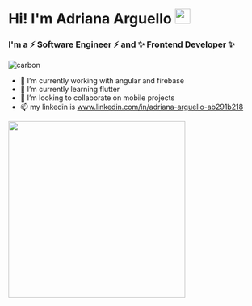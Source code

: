 # Hi! I'm Adriana Arguello <img src="https://user-images.githubusercontent.com/1303154/88677602-1635ba80-d120-11ea-84d8-d263ba5fc3c0.gif" width="30">

### I'm a ⚡ Software Engineer ⚡ and ✨ Frontend Developer ✨

![carbon](https://user-images.githubusercontent.com/70598371/189449272-6048dcab-5431-43f9-9c96-571bfb472c0c.png)

- 🔭 I’m currently working with angular and firebase
- 🌱 I’m currently learning flutter
- 👯 I’m looking to collaborate on mobile projects
- 📫 my linkedin is www.linkedin.com/in/adriana-arguello-ab291b218


<a href="#"><img src="https://github-readme-stats.vercel.app/api?username=AdrianaArguello&show_icons=true&count_private=true&theme=dark" width="350"></a>
